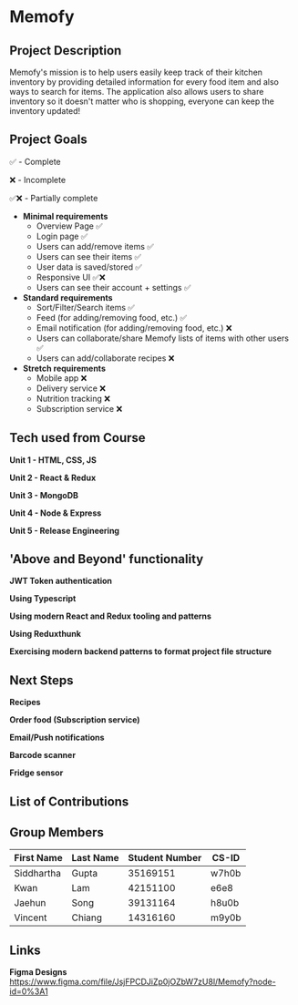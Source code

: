 # Memofy

## Project Description

Memofy's mission is to help users easily keep track of their kitchen inventory by providing detailed information for every food item and also ways to search for items. The application also allows users to share inventory so it doesn't matter who is shopping, everyone can keep the inventory updated!

## Project Goals

✅ - Complete

❌ - Incomplete

✅❌ - Partially complete

- **Minimal requirements**
  - Overview Page ✅
  - Login page ✅
  - Users can add/remove items ✅
  - Users can see their items ✅
  - User data is saved/stored ✅
  - Responsive UI ✅❌
  - Users can see their account + settings ✅
- **Standard requirements**
  - Sort/Filter/Search items ✅
  - Feed (for adding/removing food, etc.) ✅
  - Email notification (for adding/removing food, etc.) ❌
  - Users can collaborate/share Memofy lists of items with other users ✅
  - Users can add/collaborate recipes ❌
- **Stretch requirements**
  - Mobile app ❌
  - Delivery service ❌
  - Nutrition tracking ❌
  - Subscription service ❌

## Tech used from Course

**Unit 1 - HTML, CSS, JS**

**Unit 2 - React & Redux**

**Unit 3 - MongoDB**

**Unit 4 - Node & Express**

**Unit 5 - Release Engineering**

## 'Above and Beyond' functionality

**JWT Token authentication**

**Using Typescript**

**Using modern React and Redux tooling and patterns**

**Using Reduxthunk**

**Exercising modern backend patterns to format project file structure**

## Next Steps

**Recipes**

**Order food (Subscription service)**

**Email/Push notifications**

**Barcode scanner**

**Fridge sensor**

## List of Contributions

## Group Members

| **First Name** | **Last Name** | **Student Number** | **CS-ID** |
| --- | --- | --- | --- |
| Siddhartha | Gupta | 35169151 | w7h0b |
| Kwan | Lam | 42151100 | e6e8 |
| Jaehun | Song | 39131164 | h8u0b |
| Vincent | Chiang | 14316160 | m9y0b |

## Links

**Figma Designs** https://www.figma.com/file/JsjFPCDJiZp0jOZbW7zU8l/Memofy?node-id=0%3A1
